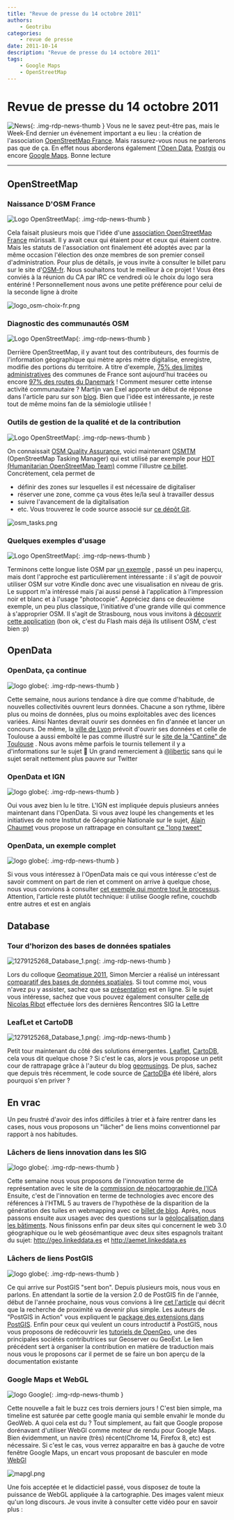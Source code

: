 ```yaml
---
title: "Revue de presse du 14 octobre 2011"
authors:
    - Geotribu
categories:
    - revue de presse
date: 2011-10-14
description: "Revue de presse du 14 octobre 2011"
tags:
    - Google Maps
    - OpenStreetMap
---
```


# Revue de presse du 14 octobre 2011

![News](https://cdn.geotribu.fr/img/internal/icons-rdp-news/news.png "Icône news générique"){: .img-rdp-news-thumb }
Vous ne le savez peut-être pas, mais le Week-End dernier un événement important a eu lieu : la création de l'association [OpenStreetMap France](#news11). Mais rassurez-vous nous ne parlerons pas que de ça. En effet nous aborderons également [l'Open Data](#opendata), [Postgis](#news12) ou encore [Google Maps](#news22). Bonne lecture

----

## OpenStreetMap

<!--![Logo OpenStreetMap](https://cdn.geotribu.fr/img/logos-icones/OpenStreetMap/Openstreetmap.png "logo OpenStreetMap"){: .img-rdp-news-thumb }-->

### Naissance D'OSM France

![Logo OpenStreetMap](https://cdn.geotribu.fr/img/logos-icones/OpenStreetMap/Openstreetmap.png "logo OpenStreetMap"){: .img-rdp-news-thumb }

Cela faisait plusieurs mois que l'idée d'une [association OpenStreetMap France](https://wiki.openstreetmap.org/wiki/WikiProject_France/Projet_d%27association_en_France/Statuts) mûrissait. Il y avait ceux qui étaient pour et ceux qui étaient contre. Mais les statuts de l'association ont finalement été adoptés avec par la même occasion l'élection des onze membres de son premier conseil d'administration. Pour plus de détails, je vous invite à consulter le billet paru sur le site d'[OSM-fr](http://www.openstreetmap.fr/). Nous souhaitons tout le meilleur à ce projet ! Vous êtes conviés à la réunion du CA par IRC ce vendredi où le choix du logo sera entériné ! Personnellement nous avons une petite préférence pour celui de la seconde ligne à droite

![logo_osm-choix-fr.png](http://geotribu.net/sites/default/files/Tuto/img/Blog/logo_osm-choix-fr.png "logo_osm-choix-fr.png")

<!--![Logo OpenStreetMap](https://cdn.geotribu.fr/img/logos-icones/OpenStreetMap/Openstreetmap.png "logo OpenStreetMap"){: .img-rdp-news-thumb }-->

### Diagnostic des communautés OSM

![Logo OpenStreetMap](https://cdn.geotribu.fr/img/logos-icones/OpenStreetMap/Openstreetmap.png "logo OpenStreetMap"){: .img-rdp-news-thumb }

Derrière OpenStreetMap, il y avant tout des contributeurs, des fourmis de l'information géographique qui mètre après mètre digitalise, enregistre, modifie des portions du territoire. A titre d'exemple, [75% des limites administratives](http://twitter.com/#!/OSM_FR/status/124504346485465088) des communes de France sont aujourd'hui tracées ou encore [97% des routes du Danemark](http://www.microformats.dk/kort/vejenkursus/vejnetosmuk.html) ! Comment mesurer cette intense activité communautaire ? Martijn van Exel apporte un début de réponse dans l'article paru sur son [blog](http://oegeo.wordpress.com/2011/09/19/taking-the-temperature-of-local-openstreetmap-communities/). Bien que l'idée est intéressante, je reste tout de même moins fan de la sémiologie utilisée !

<!--![Logo OpenStreetMap](https://cdn.geotribu.fr/img/logos-icones/OpenStreetMap/Openstreetmap.png "logo OpenStreetMap"){: .img-rdp-news-thumb }-->

### Outils de gestion de la qualité et de la contribution

![Logo OpenStreetMap](https://cdn.geotribu.fr/img/logos-icones/OpenStreetMap/Openstreetmap.png "logo OpenStreetMap"){: .img-rdp-news-thumb }

On connaissait [OSM Quality Assurance](http://osmqa2.qualitystreetmap.org/osmqa/), voici maintenant [OSMTM](http://tasks.hotosm.org/) (OpenStreetMap Tasking Manager) qui est utilisé par exemple pour [HOT (Humanitarian OpenStreetMap Team)](http://hot.openstreetmap.org/) comme l'illustre [ce billet](http://hot.openstreetmap.org/weblog/2011/09/hot-tasks-get-your-hot-tasks/). Concrètement, cela permet de

* définir des zones sur lesquelles il est nécessaire de digitaliser
* réserver une zone, comme ça vous êtes le/la seul à travailler dessus
* suivre l'avancement de la digitalisation
* etc.
Vous trouverez le code source associé sur [ce dépôt Git](https://github.com/pgiraud/OSMTM).

![osm_tasks.png](http://geotribu.net/sites/default/files/Tuto/img/Blog/OSM/osm_tasks.png "osm_tasks.png")

<!--![Logo OpenStreetMap](https://cdn.geotribu.fr/img/logos-icones/OpenStreetMap/Openstreetmap.png "logo OpenStreetMap"){: .img-rdp-news-thumb }-->

### Quelques exemples d'usage

![Logo OpenStreetMap](https://cdn.geotribu.fr/img/logos-icones/OpenStreetMap/Openstreetmap.png "logo OpenStreetMap"){: .img-rdp-news-thumb }

Terminons cette longue liste OSM par [un exemple](http://www.kindle-maps.com/blog/kindle-specific-map-style.html) , passé un peu inaperçu, mais dont l'approche est particulièrement intéressante : il s'agit de pouvoir utiliser OSM sur votre Kindle donc avec une visualisation en niveau de gris. Le support m'a intéressé mais j'ai aussi pensé à l'application à l'impression noir et blanc et à l'usage "photocopie". Appréciez dans ce deuxième exemple, un peu plus classique, l'initiative d'une grande ville qui commence à s'approprier OSM. Il s'agit de Strasbourg, nous vous invitons à [découvrir cette application](http://carto.strasbourg.eu) (bon ok, c'est du Flash mais déjà ils utilisent OSM, c'est bien :p)

## OpenData

<!--![logo globe](https://cdn.geotribu.fr/img/internal/icons-rdp-news/world.png "Icône de globe"){: .img-rdp-news-thumb }-->

### OpenData, ça continue

![logo globe](https://cdn.geotribu.fr/img/internal/icons-rdp-news/world.png "Icône de globe"){: .img-rdp-news-thumb }

Cette semaine, nous aurions tendance à dire que comme d'habitude, de nouvelles collectivités ouvrent leurs données. Chacune a son rythme, libère plus ou moins de données, plus ou moins exploitables avec des licences variées. Ainsi Nantes devrait ouvrir ses données en fin d'année et lancer un concours. De même, la [ville de Lyon](https://rhone-alpes.partipirate.org/post/2011/09/25/Lancement-du-projet-de-donn%c3%a9es-ouvertes-%c3%a0-Lyon) prévoit d'ouvrir ses données et celle de Toulouse a aussi emboîté le pas comme illustré sur le [site de la "Cantine" de Toulouse](http://lacantine-toulouse.org/mobilemondaytlse/retour-sur-le-mobile-monday-3-%E2%80%93-open-data-%E2%80%93-26-septembre-2011) . Nous avons même parfois le tournis tellement il y a d'informations sur le sujet :slightly_smiling_face: Un grand remerciement à [@libertic](http://twitter.com/#!/libertic) sans qui le sujet serait nettement plus pauvre sur Twitter

<!--![logo globe](https://cdn.geotribu.fr/img/internal/icons-rdp-news/world.png "Icône de globe"){: .img-rdp-news-thumb }-->

### OpenData et IGN

![logo globe](https://cdn.geotribu.fr/img/internal/icons-rdp-news/world.png "Icône de globe"){: .img-rdp-news-thumb }

Oui vous avez bien lu le titre. L'IGN est impliquée depuis plusieurs années maintenant dans l'OpenData. Si vous avez loupé les changements et les initiatives de notre Institut de Géographie Nationale sur le sujet, [Alain Chaumet](http://twitter.com/#!/acIGN) vous propose un rattrapage en consultant [ce "long tweet"](http://twitlonger.com/show/diku3h)

<!--![logo globe](https://cdn.geotribu.fr/img/internal/icons-rdp-news/world.png "Icône de globe"){: .img-rdp-news-thumb }-->

### OpenData, un exemple complet

![logo globe](https://cdn.geotribu.fr/img/internal/icons-rdp-news/world.png "Icône de globe"){: .img-rdp-news-thumb }

Si vous vous intéressez à l'OpenData mais ce qui vous intéresse c'est de savoir comment on part de rien et comment on arrive à quelque chose, nous vous convions à consulter [cet exemple qui montre tout le processus](http://codeforamerica.org/2011/09/27/a-data-liberation-walkthrough/). Attention, l'article reste plutôt technique: il utilise Google refine, couchdb entre autres et est en anglais

## Database

<!--![1279125268_Database_1.png](https://cdn.geotribu.fr/img/Blog/divers/1279125268_Database_1.png "1279125268_Database_1.png"){: .img-rdp-news-thumb }-->

### Tour d'horizon des bases de données spatiales

![1279125268_Database_1.png](https://cdn.geotribu.fr/img/Blog/divers/1279125268_Database_1.png "1279125268_Database_1.png"){: .img-rdp-news-thumb }

Lors du colloque [Geomatique 2011](http://www.geomatics2011.com/), Simon Mercier a réalisé un intéressant [comparatif des bases de données spatiales](http://www.geomatics2011.com/index.php?option=com_hpjgestion&task=preview&tmpl=component&cid%5B0%5D=1150&lang=fr). Si tout comme moi, vous n'avez pu y assister, sachez que sa [présentation](http://mgeospatial.com/database.pdf) est en ligne. Si le sujet vous intéresse, sachez que vous pouvez également consulter [celle de Nicolas Ribot](http://www.rencontres-sig-la-lettre.fr/wp-content/uploads/2010/05/Serveur-Ribot.pdf) effectuée lors des dernières Rencontres SIG la Lettre

<!--![1279125268_Database_1.png](https://cdn.geotribu.fr/img/Blog/divers/1279125268_Database_1.png "1279125268_Database_1.png"){: .img-rdp-news-thumb }-->

### LeafLet et CartoDB

![1279125268_Database_1.png](https://cdn.geotribu.fr/img/Blog/divers/1279125268_Database_1.png "1279125268_Database_1.png"){: .img-rdp-news-thumb }

Petit tour maintenant du côté des solutions émergentes. [Leaflet](http://leaflet.cloudmade.com/), [CartoDB](http://cartodb.com/), cela vous dit quelque chose ? Si c'est le cas, alors je vous propose un petit cour de rattrapage grâce à l'auteur du blog [geomusings](http://blog.geomusings.com/2011/10/13/cartodb-leaflet-easy/). De plus, sachez que depuis très récemment, le code source de [CartoDB](https://github.com/vizzuality/cartodb)a été libéré, alors pourquoi s'en priver ?

## En vrac

Un peu frustré d'avoir des infos difficiles à trier et à faire rentrer dans les cases, nous vous proposons un "lâcher" de liens moins conventionnel par rapport à nos habitudes.

<!--![logo globe](https://cdn.geotribu.fr/img/internal/icons-rdp-news/world.png "Icône de globe"){: .img-rdp-news-thumb }-->

### Lâchers de liens innovation dans les SIG

![logo globe](https://cdn.geotribu.fr/img/internal/icons-rdp-news/world.png "Icône de globe"){: .img-rdp-news-thumb }

Cette semaine nous vous proposons de l'innovation terme de représentation avec le site de la [commission de néocartographie de l'ICA](http://neocartography.icaci.org) Ensuite, c'est de l'innovation en terme de technologies avec encore des références à l'HTML 5 au travers de l'hypothèse de la disparition de la génération des tuiles en webmapping avec ce [billet de blog](http://www.georelated.com/2011/10/fall-of-tiled-map-image.html). Après, nous passons ensuite aux usages avec des questions sur la [géolocalisation dans les bâtiments](http://radar.oreilly.com/2011/10/indoor-navigation.html). Nous finissons enfin par deux sites qui concernent le web 3.0 géographique ou le web géosémantique avec deux sites espagnols traitant du sujet: <http://geo.linkeddata.es> et <http://aemet.linkeddata.es>

<!--![logo globe](https://cdn.geotribu.fr/img/internal/icons-rdp-news/world.png "Icône de globe"){: .img-rdp-news-thumb }-->

### Lâchers de liens PostGIS

![logo globe](https://cdn.geotribu.fr/img/internal/icons-rdp-news/world.png "Icône de globe"){: .img-rdp-news-thumb }

Ce qui arrive sur PostGIS "sent bon". Depuis plusieurs mois, nous vous en parlons. En attendant la sortie de la version 2.0 de PostGIS fin de l'année, début de l'année prochaine, nous vous convions à lire [cet l'article](http://blog.opengeo.org/2011/09/28/indexed-nearest-neighbour-search-in-postgis/) qui décrit que la recherche de proximité va devenir plus simple. Les auteurs de "PostGIS in Action" vous expliquent le [package des extensions dans PostGIS](http://www.postgresonline.com/journal/archives/224-Lessons-learned-Packaging-PostGIS-Extensions-Part-1.html). Enfin pour ceux qui veulent un cours introductif à PostGIS, nous vous proposons de redécouvrir les [tutoriels de OpenGeo](https://sites.google.com/a/opengeo.org/opengeo-translation/), une des principales sociétés contributrices sur Geoserver ou GeoExt. Le lien précédent sert à organiser la contribution en matière de traduction mais nous vous le proposons car il permet de se faire un bon aperçu de la documentation existante

<!--![logo Google](https://cdn.geotribu.fr/img/logos-icones/entreprises_association/google/google.webp "logo Google"){: .img-rdp-news-thumb }-->

### Google Maps et WebGL

![logo Google](https://cdn.geotribu.fr/img/logos-icones/entreprises_association/google/google.webp "logo Google"){: .img-rdp-news-thumb }

Cette nouvelle a fait le buzz ces trois derniers jours ! C'est bien simple, ma timeline est saturée par cette google mania qui semble envahir le monde du GeoWeb. A quoi cela est du ? Tout simplement, au fait que Google propose dorénavant d'utiliser WebGl comme moteur de rendu pour Google Maps. Bien évidemment, un navire (très) récent(Chrome 14, Firefox 8, etc) est nécessaire. Si c'est le cas, vous verrez apparaitre en bas à gauche de votre fenêtre Google Maps, un encart vous proposant de basculer en mode [WebGl](https://fr.wikipedia.org/wiki/WebGL)

![mapgl.png](http://www.geotribu.net/sites/default/files/Tuto/img/Blog/Gmaps/mapgl.png "mapgl.png")

Une fois acceptée et le didacticiel passé, vous disposez de toute la puissance de WebGL appliquée à la cartographie. Des images valent mieux qu'un long discours. Je vous invite à consulter cette vidéo pour en savoir plus :
